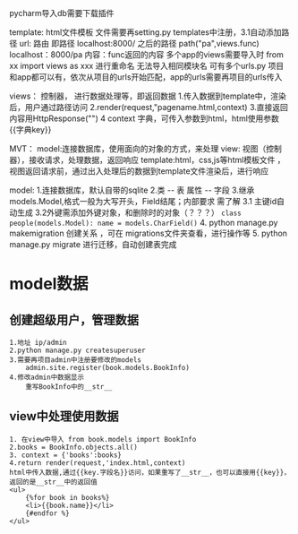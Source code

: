 pycharm导入db需要下载插件

template: 
	html文件模板
	文件需要再setting.py  templates中注册，3.1自动添加路径
url: 
	路由 即路径 localhost:8000/  之后的路径
	path("pa",views.func)
	localhost：8000/pa  内容：func返回的内容
	多个app的views需要导入时
	from xx import views as xxx 进行重命名
	无法导入相同模块名
	可有多个urls.py  项目和app都可以有，依次从项目的urls开始匹配，app的urls需要再项目的urls传入

views： 
	控制器， 进行数据处理等，即返回数据
	1.传入数据到template中，渲染后，用户通过路径访问
	2.render(request,"pagename.html,context)
	3.直接返回内容用HttpResponse("")
	4 context 字典，可传入参数到html，html使用参数 {{字典key}}
	
	
MVT：
	model:连接数据库，使用面向的对象的方式，来处理
	view: 视图（控制器），接收请求，处理数据，返回响应
	template:html，css,js等html模板文件	 ，视图返回请求前，通过出入处理后的数据到template文件渲染后，进行响应


model:
	1.连接数据库，默认自带的sqlite
	2.类 -- 表  属性 -- 字段
	3.继承models.Model,格式一般为大写开头，Field结尾；内部要求 需了解
		3.1 主键id自动生成 
		3.2外键需添加外键对象，和删除时的对象（？？？）
	```
	class people(models.Model):
		name = models.CharField()
	```
	4. python manage.py makemigration 创建关系 ，可在 migrations文件夹查看，进行操作等
	5. python manage.py migrate 进行迁移，自动创建表完成
	
	
# model数据	
## 创建超级用户，管理数据
	1.地址 ip/admin
	2.python manage.py createsuperuser
	3.需要再项目admin中注册要修改的models
		admin.site.register(book.models.BookInfo)
	4.修改admin中数据显示
		重写BookInfo中的__str__
## view中处理使用数据
	1. 在view中导入 from book.models import BookInfo
	2.books = BookInfo.objects.all()
	3. context = {'books':books}
	4.return render(request,'index.html,context)
	html中传入数据,通过{{key.字段名}}访问，如果重写了__str__，也可以直接用{{key}}，返回的是__str__中的返回值
	<ul>
		{%for book in books%}
		<li>{{book.name}}</li>
		{#endfor %}
	</ul>